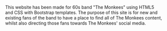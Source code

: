 
 This website has been made for 60s band "The Monkees" using HTML5 and CSS with Bootstrap templates.
 The purpose of this site is for new and existing fans of the band to have a place to find all of The Monkees content,
 whilst also directing those fans towards The Monkees' social media.